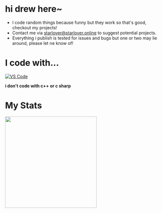 # hi drew here~

- I code random things because funny but they work so that's good, checkout my projects!
- Contact me via <a href="mailto:starlover@starlover.online">starlover@starlover.online</a> to suggest potential projects.
- Everything i publish is tested for issues and bugs but one or two may lie around, please let ne know of!


# I code with...
[![VS Code](https://img.shields.io/badge/Visual_Studio_Code-0078D4?style=for-the-badge&logo=visual%20studio%20code&logoColor=white)](https://code.visualstudio.com/)

**i don't code with c++ or c sharp**

# My Stats
<img width=300px src="https://github-readme-stats.vercel.app/api/top-langs/?username=starlover0104&langs_count=20&layout=compact&theme=dark">
